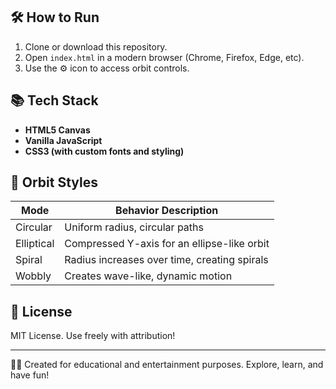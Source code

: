 ## 🛠️ How to Run

1. Clone or download this repository.
2. Open `index.html` in a modern browser (Chrome, Firefox, Edge, etc).
3. Use the ⚙️ icon to access orbit controls.

## 📚 Tech Stack

- **HTML5 Canvas**
- **Vanilla JavaScript**
- **CSS3 (with custom fonts and styling)**

## 🎨 Orbit Styles

| Mode       | Behavior Description                         |
| ---------- | -------------------------------------------- |
| Circular   | Uniform radius, circular paths               |
| Elliptical | Compressed Y-axis for an ellipse-like orbit  |
| Spiral     | Radius increases over time, creating spirals |
| Wobbly     | Creates wave-like, dynamic motion            |



## 📄 License

MIT License. Use freely with attribution!

---

👨‍🚀 Created for educational and entertainment purposes. Explore, learn, and have fun!
